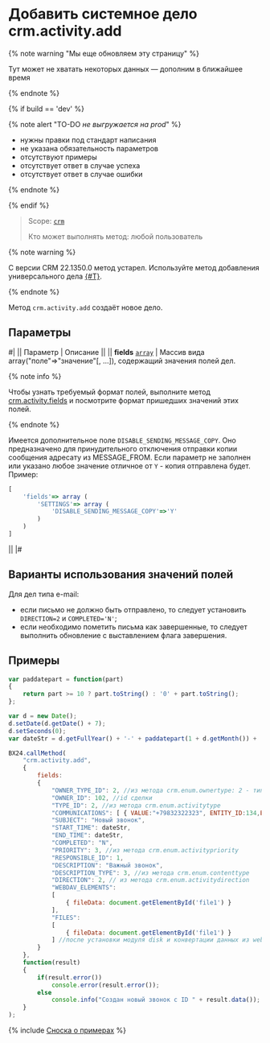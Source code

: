 # Добавить системное дело crm.activity.add

{% note warning "Мы еще обновляем эту страницу" %}

Тут может не хватать некоторых данных — дополним в ближайшее время

{% endnote %}

{% if build == 'dev' %}

{% note alert "TO-DO _не выгружается на prod_" %}

- нужны правки под стандарт написания
- не указана обязательность параметров
- отсутствуют примеры
- отсутствует ответ в случае успеха
- отсутствует ответ в случае ошибки

{% endnote %}

{% endif %}

> Scope: [`crm`](../../../scopes/permissions.md)
>
> Кто может выполнять метод: любой пользователь

{% note warning %}

С версии CRM 22.1350.0 метод устарел. Используйте метод добавления универсального дела [{#T}](./crm-activity-todo-add.md).

{% endnote %}

Метод `crm.activity.add` создаёт новое дело.

## Параметры

#|
|| Параметр | Описание ||
|| **fields**
[`array`](../../../data-types.md) | Массив вида array("поле"=>"значение"[, ...]), содержащий значения полей дел. 

{% note info %}

Чтобы узнать требуемый формат полей, выполните метод [crm.activity.fields](./crm-activity-fields.md) и посмотрите формат пришедших значений этих полей.

{% endnote %}

Имеется дополнительное поле `DISABLE_SENDING_MESSAGE_COPY`. Оно предназначено для принудительного отключения отправки копии сообщения адресату из MESSAGE_FROM. Если параметр не заполнен или указано любое значение отличное от `Y` - копия отправлена будет. Пример:

```js
[
    'fields'=> array (
        'SETTINGS'=> array (
            'DISABLE_SENDING_MESSAGE_COPY'=>'Y'
        )
    )
]
```
 ||
|#

## Варианты использования значений полей
Для дел типа e-mail:
- если письмо не должно быть отправлено, то следует установить `DIRECTION=2` и `COMPLETED='N'`;
- если необходимо пометить письма как завершенные, то следует выполнить обновление с выставлением флага завершения.

## Примеры

```js
var paddatepart = function(part)
{
    return part >= 10 ? part.toString() : '0' + part.toString();
};

var d = new Date();
d.setDate(d.getDate() + 7);
d.setSeconds(0);
var dateStr = d.getFullYear() + '-' + paddatepart(1 + d.getMonth()) + '-' + paddatepart(d.getDate()) + 'T' + paddatepart(d.getHours()) + ':' + paddatepart(d.getMinutes()) + ':' + paddatepart(d.getSeconds()) + '+00:00';

BX24.callMethod(
    "crm.activity.add",
    {
        fields:
        {
            "OWNER_TYPE_ID": 2, //из метода crm.enum.ownertype: 2 - тип "сделка"
            "OWNER_ID": 102, //id сделки
            "TYPE_ID": 2, //из метода crm.enum.activitytype
            "COMMUNICATIONS": [ { VALUE:"+79832322323", ENTITY_ID:134,ENTITY_TYPE_ID:3 } ], //где 134 - id контакта, 3 - тип "контакт"
            "SUBJECT": "Новый звонок",
            "START_TIME": dateStr,
            "END_TIME": dateStr,
            "COMPLETED": "N",
            "PRIORITY": 3, //из метода crm.enum.activitypriority
            "RESPONSIBLE_ID": 1,
            "DESCRIPTION": "Важный звонок",
            "DESCRIPTION_TYPE": 3, //из метода crm.enum.contenttype
            "DIRECTION": 2, // из метода crm.enum.activitydirection
            "WEBDAV_ELEMENTS":
            [
                { fileData: document.getElementById('file1') }
            ],
            "FILES":
            [
                { fileData: document.getElementById('file1') }
            ] //после установки модуля disk и конвертации данных из webdav можно будет указавать FILES вместо WEBDAV_ELEMENTS
        }
    },
    function(result)
    {
        if(result.error())
            console.error(result.error());
        else
            console.info("Создан новый звонок с ID " + result.data());
    }
);
```

{% include [Сноска о примерах](../../../../_includes/examples.md) %}

